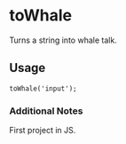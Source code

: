 # toWhale
Turns a string into whale talk.

## Usage

`toWhale('input');`

### Additional Notes
First project in JS.
